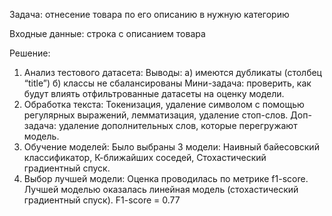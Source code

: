 Задача: отнесение товара по его описанию в нужную категорию

Входные данные: строка с описанием товара

Решение:
1) Анализ тестового датасета: 
Выводы: а) имеются дубликаты (столбец “title”) б) классы не сбалансированы
Мини-задача: проверить, как будут влиять отфильтрованные датасеты на оценку модели.
2) Обработка текста:
Токенизация, удаление символом с помощью регулярных выражений, лемматизация, удаление стоп-слов. 
Доп-задача: удаление дополнительных слов, которые перегружают модель.
3) Обучение моделей:
Было выбраны 3 модели: Наивный байесовский классификатор, К-ближайших соседей, Стохастический градиентный спуск.
4) Выбор лучшей модели:
Оценка проводилась по метрике f1-score. Лучшей моделью оказалась линейная модель (стохастический градиентный спуск). 
F1-score = 0.77
